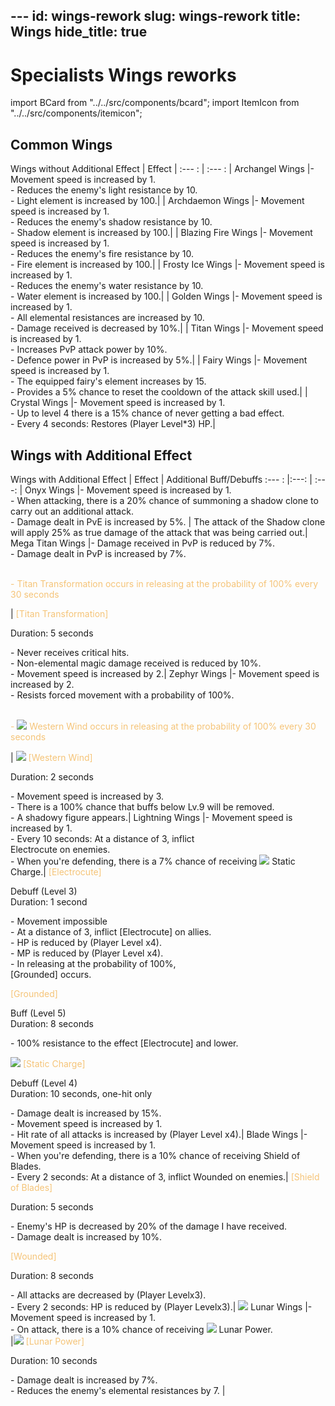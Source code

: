 ﻿﻿---
id: wings-rework
slug: wings-rework
title: Wings
hide_title: true
---
# Specialists Wings reworks

import BCard from "../../src/components/bcard";
import ItemIcon from "../../src/components/itemicon";

## Common Wings

Wings without Additional Effect <ItemIcon iconId="10352"/>| Effect | 
:--- : | :--- : |
 <ItemIcon iconId="2650"/> Archangel Wings |<BCard>- Movement speed is increased by 1.</BCard><br/><BCard>- Reduces the enemy's light resistance by 10.</BCard><br/><BCard>- Light element is increased by 100.</BCard>| |
 <ItemIcon iconId="2651"/> Archdaemon Wings |<BCard>- Movement speed is increased by 1.</BCard><br/><BCard>- Reduces the enemy's shadow resistance by 10.</BCard><br/><BCard>- Shadow element is increased by 100.</BCard>| |
 <ItemIcon iconId="2658"/> Blazing Fire Wings |<BCard>- Movement speed is increased by 1.</BCard><br/><BCard>- Reduces the enemy's fire resistance by 10.</BCard><br/><BCard>- Fire element is increased by 100.</BCard>| |
 <ItemIcon iconId="2659"/> Frosty Ice Wings |<BCard>- Movement speed is increased by 1.</BCard><br/><BCard>- Reduces the enemy's water resistance by 10.</BCard><br/><BCard>- Water element is increased by 100.</BCard>| |
 <ItemIcon iconId="2730"/> Golden Wings |<BCard>- Movement speed is increased by 1.</BCard><br/><BCard>- All elemental resistances are increased by 10. </BCard><br/><BCard>- Damage received is decreased by 10%.</BCard>| |
 <ItemIcon iconId="2622"/> Titan Wings |<BCard>- Movement speed is increased by 1.</BCard><br/><BCard>- Increases PvP attack power by 10%.</BCard><br/><BCard>- Defence power in PvP is increased by 5%.</BCard>| | 
 <ItemIcon iconId="2882"/> Fairy Wings |<BCard>- Movement speed is increased by 1.</BCard><br/><BCard>- The equipped fairy's element increases by 15.</BCard><br/><BCard>- Provides a 5% chance to reset the cooldown of the attack skill used.</BCard>| | 
 <ItemIcon iconId="4431"/> Crystal Wings |<BCard>- Movement speed is increased by 1.</BCard><br/><BCard>- Up to level 4 there is a 15% chance of never getting a bad effect.</BCard><br/><BCard>- Every 4 seconds: Restores (Player Level*3) HP.</BCard>| 

## Wings with Additional Effect

Wings with Additional Effect <ItemIcon iconId="10352"/>  | Effect |  Additional Buff/Debuffs 
:--- : |:---:  | :---:  | 
 <ItemIcon iconId="2731"/> Onyx Wings |<BCard>- Movement speed is increased by 1.</BCard><br/><BCard>- When attacking, there is a 20% chance of summoning a shadow clone to carry out an additional attack.</BCard> <br/> <BCard> - Damage dealt in PvE is increased by 5%. </BCard>| The attack of the Shadow clone will apply 25% as true damage of the attack that was being carried out.|
 <ItemIcon iconId="2998"/> Mega Titan Wings |<BCard>- Damage received in PvP is reduced by 7%.</BCard><br/><BCard>- Damage dealt in PvP is increased by 7%. <br/> <br/></BCard><p><font color="#f5c478">- <ItemIcon iconId="10433"/>  Titan Transformation occurs in releasing at the probability of 100% every 30 seconds</font></p>|<font color="#f5c478"><ItemIcon iconId="10433"/> [Titan Transformation]</font><p>Duration: 5 seconds</p><BCard>- Never receives critical hits.</BCard><br/><BCard>- Non-elemental magic damage received is reduced by 10%. </BCard><br/><BCard>- Movement speed is increased by 2.</BCard>|
 <ItemIcon iconId="4074"/> Zephyr Wings |<BCard>- Movement speed is increased by 2.</BCard><br/><BCard>- Resists forced movement with a probability of 100%. <br/> <br/></BCard><p><font color="#f5c478">- ![](https://imageshack.com/i/pnAJWAhYj)  Western Wind occurs in releasing at the probability of 100% every 30 seconds</font></p>|<font color="#f5c478"> ![](https://imageshack.com/i/pnAJWAhYj) [Western Wind]</font><p>Duration: 2 seconds</p><BCard>- Movement speed is increased by 3.</BCard><br/><BCard>- There is a 100% chance that buffs below Lv.9 will be removed.</BCard><br/><BCard>- A shadowy figure appears.</BCard>|
 <ItemIcon iconId="4152"/> Lightning Wings |<BCard>- Movement speed is increased by 1.</BCard><br/><BCard>- Every 10 seconds: At a distance of 3, inflict <br/> <ItemIcon iconId="10529"/> Electrocute on enemies.</BCard><br/><BCard>- When you're defending, there is a 7% chance of receiving ![](https://imageshack.com/i/pmnWSFeQj) Static Charge.</BCard>|<font color="#f5c478"> <ItemIcon iconId="10529"/> [Electrocute]</font><p>Debuff (Level 3)<br />Duration: 1 second</p><BCard>- Movement impossible</BCard><br/><BCard>- At a distance of 3, inflict [Electrocute] on allies.</BCard><br/><BCard>- HP is reduced by (Player Level x4).</BCard><br/><BCard>- MP is reduced by (Player Level x4).</BCard><br/><BCard>- In releasing at the probability of 100%, <br/><ItemIcon iconId="10393" width="20px"/> [Grounded] occurs.</BCard> <p></p><font color="#f5c478"><ItemIcon iconId="10393" width="20px"/> [Grounded]</font><p>Buff (Level 5)<br />Duration: 8 seconds</p> <p></p><BCard>- 100% resistance to the effect <ItemIcon iconId="10529"/> [Electrocute] and lower.<p></p></BCard><font color="#f5c478">![](https://imageshack.com/i/pmnWSFeQj) [Static Charge]</font><p>Debuff (Level 4) <br/>Duration: 10 seconds, one-hit only</p><BCard>- Damage dealt is increased by 15%.</BCard><br /><BCard>- Movement speed is increased by 1.</BCard><br /><BCard>- Hit rate of all attacks is increased by (Player Level x4).</BCard>|
 <ItemIcon iconId="4324"/> Blade Wings |<BCard>- Movement speed is increased by 1.</BCard><br/><BCard>- When you're defending, there is a 10% chance of receiving <ItemIcon iconId="31360"/> Shield of Blades.</BCard><br/><BCard>- Every 2 seconds: At a distance of 3, inflict <ItemIcon iconId="10502"/> Wounded on enemies.</BCard>|<font color="#f5c478"> <ItemIcon iconId="31360"/> [Shield of Blades]</font><p>Duration: 5 seconds</p><BCard>- Enemy's HP is decreased by 20% of the damage I have received.</BCard><br/><BCard>- Damage dealt is increased by 10%. </BCard> <p> </p> <font color="#f5c478"> <ItemIcon iconId="10502"/> [Wounded]</font><p>Duration: 8 seconds</p><BCard>- All attacks are decreased by (Player Levelx3).</BCard><br/><BCard>- Every 2 seconds: HP is reduced by (Player Levelx3).</BCard>|
![](https://i.imgur.com/Lk87sW1.png) Lunar Wings |<BCard>- Movement speed is increased by 1.</BCard><br/><BCard>- On attack, there is a 10% chance of receiving ![](https://i.imgur.com/t34WKgq.png) Lunar Power.<br/></BCard>|<font color="#f5c478">![](https://i.imgur.com/t34WKgq.png) [Lunar Power]</font><p>Duration: 10 seconds</p><BCard>- Damage dealt is increased by 7%.</BCard><br/><BCard>- Reduces the enemy's elemental resistances by 7. </BCard>|
